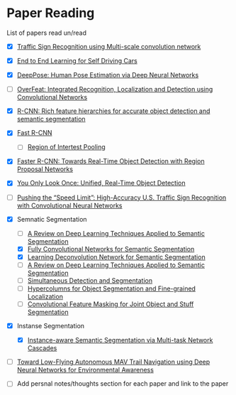 # Paper Reading
List of papers read un/read



- [x] [Traffic Sign Recognition using Multi-scale convolution network](http://yann.lecun.com/exdb/publis/pdf/sermanet-ijcnn-11.pdf) 
- [x] [End to End Learning for Self Driving Cars](https://arxiv.org/pdf/1604.07316.pdf)
- [x] [DeepPose: Human Pose Estimation via Deep Neural Networks](https://arxiv.org/pdf/1312.4659.pdf)
- [ ] [OverFeat: Integrated Recognition, Localization and Detection using Convolutional Networks](https://arxiv.org/pdf/1312.6229.pdf)
- [x] [R-CNN: Rich feature hierarchies for accurate object detection and semantic segmentation](https://arxiv.org/abs/1311.2524)
- [x] [Fast R-CNN ](https://arxiv.org/pdf/1504.08083.pdf)
  - [ ] [Region of Intertest Pooling](https://deepsense.io/region-of-interest-pooling-explained/)
- [x] [Faster R-CNN: Towards Real-Time Object Detection with Region Proposal Networks](https://arxiv.org/abs/1506.01497)
- [x] [You Only Look Once:
Unified, Real-Time Object Detection](https://pjreddie.com/media/files/papers/yolo.pdf)
- [ ] [Pushing the “Speed Limit”: High-Accuracy U.S. Traffic Sign Recognition with Convolutional Neural Networks](http://cvrr.ucsd.edu/publications/2016/Li_final.pdf)

- [x] Semnatic Segmentation 
   - [ ] [A Review on Deep Learning Techniques
Applied to Semantic Segmentation](https://arxiv.org/pdf/1704.06857.pdf)
   - [x] [Fully Convolutional Networks for Semantic Segmentation](./data/fully_conv_net_semantic.pdf)
   - [x] [Learning Deconvolution Network for Semantic Segmentation](https://arxiv.org/abs/1505.04366)
   - [ ] [A Review on Deep Learning Techniques
Applied to Semantic Segmentation](https://arxiv.org/pdf/1704.06857.pdf)
   - [ ] [Simultaneous Detection and Segmentation](https://arxiv.org/pdf/1407.1808.pdf)
   - [ ] [Hypercolumns for Object Segmentation and Fine-grained Localization](https://arxiv.org/abs/1411.5752)
   - [ ] [Convolutional Feature Masking for Joint Object and Stuff Segmentation](https://arxiv.org/pdf/1412.1283.pdf)
- [x] Instanse Segmentation
   - [x] [Instance-aware Semantic Segmentation via Multi-task Network Cascades](https://arxiv.org/pdf/1512.04412.pdf)

- [ ] [Toward Low-Flying Autonomous MAV Trail Navigation using Deep Neural Networks for Environmental Awareness](https://arxiv.org/pdf/1705.02550.pdf)
- [ ] Add persnal notes/thoughts section for each paper and link to the paper
